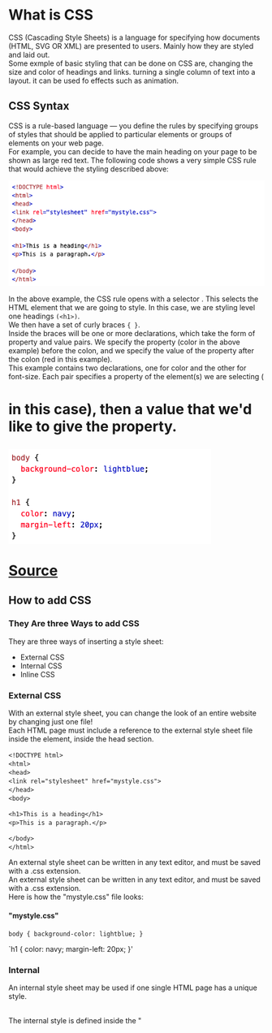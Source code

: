 # What is CSS

CSS (Cascading Style Sheets) is a language for specifying how documents (HTML, SVG OR XML) are presented to users. Mainly how they are styled and laid out.
<br> Some exmple of basic styling that can be done on CSS are, changing the size and color of headings and links. turning a single column of text into a layout. it can be used fo effects such as animation.

## CSS Syntax

CSS is a rule-based language — you define the rules by specifying groups of styles that should be applied to particular elements or groups of elements on your web page.
<br> For example, you can decide to have the main heading on your page to be shown as large red text. The following code shows a very simple CSS rule that would achieve the styling described above:

![CSS syntax image](https://raw.githubusercontent.com/Dantay13/reading-notes/main/pics/pic3.png)

In the above example, the CSS rule opens with a selector . This selects the HTML element that we are going to style. In this case, we are styling level one headings `(<h1>)`.
<br>We then have a set of curly braces `{ }`.
<br>Inside the braces will be one or more declarations, which take the form of property and value pairs. We specify the property (color in the above example) before the colon, and we specify the value of the property after the colon (red in this example).
<br>This example contains two declarations, one for color and the other for font-size. Each pair specifies a property of the element(s) we are selecting (<h1> in this case), then a value that we'd like to give the property.

![CSS stylesheet](https://raw.githubusercontent.com/Dantay13/reading-notes/main/pics/pic4.png)

[Source](https://developer.mozilla.org/en-US/docs/Learn/CSS/First_steps/What_is_CSS)

## How to add CSS

### They Are three Ways to add CSS

They are three ways of inserting a style sheet:

- External CSS
- Internal CSS
- Inline CSS

### External CSS

With an external style sheet, you can change the look of an entire website by changing just one file!
<br> Each HTML page must include a reference to the external style sheet file inside the <link> element, inside the head section.

`<!DOCTYPE html>`
<br>`<html>`
<br>`<head>`
<br>`<link rel="stylesheet" href="mystyle.css">`
<br>`</head>`
<br>`<body>`

`<h1>This is a heading</h1>`
<br> `<p>This is a paragraph.</p>`

`</body>`
<br> `</html>`

An external style sheet can be written in any text editor, and must be saved with a .css extension.
<br>An external style sheet can be written in any text editor, and must be saved with a .css extension.
<br>Here is how the "mystyle.css" file looks:

#### "mystyle.css"

`body {
  background-color: lightblue;
}`

`h1 {
  color: navy;
  margin-left: 20px;
}'

### Internal

An internal style sheet may be used if one single HTML page has a unique style.

<br> The internal style is defined inside the "<style>" element, inside the head section.

Example
<br> The internal style is defined inside the "<style>" element, inside the head section.

`<!DOCTYPE html>`
<br>`<html>`
<br>`<head>`
<br> '<style>'
<br> 'body {
<br>  background-color: linen;
<br> }`

`h1 {
<br>  color: maroon;
<br>  margin-left: 40px;
<br> }`
<>  `</style>`
<br> `</head>`
<br> `<body>`

`<h1>This is a heading</h1>
<br>`<p>This is a paragraph.</p>`

`</body>`
<br> `</html>`

